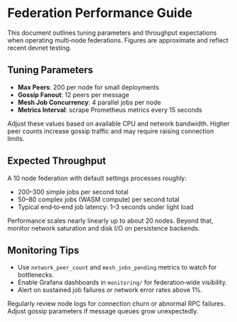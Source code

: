 # Federation Performance Guide

This document outlines tuning parameters and throughput expectations when operating multi‑node federations. Figures are approximate and reflect recent devnet testing.

## Tuning Parameters

- **Max Peers**: 200 per node for small deployments
- **Gossip Fanout**: 12 peers per message
- **Mesh Job Concurrency**: 4 parallel jobs per node
- **Metrics Interval**: scrape Prometheus metrics every 15 seconds

Adjust these values based on available CPU and network bandwidth. Higher peer counts increase gossip traffic and may require raising connection limits.

## Expected Throughput

A 10 node federation with default settings processes roughly:

- 200–300 simple jobs per second total
- 50–80 complex jobs (WASM compute) per second total
- Typical end‑to‑end job latency: 1–3 seconds under light load

Performance scales nearly linearly up to about 20 nodes. Beyond that, monitor network saturation and disk I/O on persistence backends.

## Monitoring Tips

- Use `network_peer_count` and `mesh_jobs_pending` metrics to watch for bottlenecks.
- Enable Grafana dashboards in `monitoring/` for federation‑wide visibility.
- Alert on sustained job failures or network error rates above 1%.

Regularly review node logs for connection churn or abnormal RPC failures. Adjust gossip parameters if message queues grow unexpectedly.

